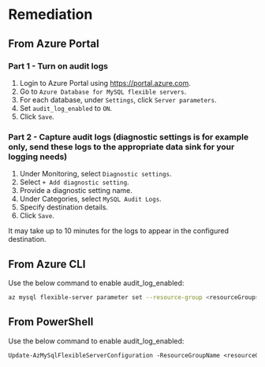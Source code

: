 # Remediation

## From Azure Portal

### Part 1 - Turn on audit logs

1. Login to Azure Portal using <https://portal.azure.com>.
2. Go to `Azure Database for MySQL flexible servers`.
3. For each database, under `Settings`, click `Server parameters`.
4. Set `audit_log_enabled` to `ON`.
5. Click `Save`.

### Part 2 - Capture audit logs (diagnostic settings is for example only, send these logs to the appropriate data sink for your logging needs)

1. Under Monitoring, select `Diagnostic settings`.
2. Select `+ Add diagnostic setting`.
3. Provide a diagnostic setting name.
4. Under Categories, select `MySQL Audit Logs`.
5. Specify destination details.
6. Click `Save`.

It may take up to 10 minutes for the logs to appear in the configured destination.

## From Azure CLI

Use the below command to enable audit_log_enabled:

```sh
az mysql flexible-server parameter set --resource-group <resourceGroup> --server-name <serverName> --name audit_log_enabled --value on
```

## From PowerShell

Use the below command to enable audit_log_enabled:

```ps
Update-AzMySqlFlexibleServerConfiguration -ResourceGroupName <resourceGroup> -ServerName <serverName> -Name audit_log_enabled -Value on
```
